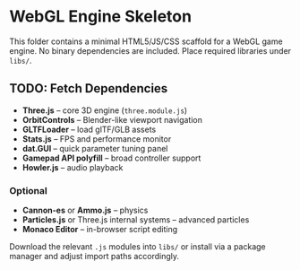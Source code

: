 # WebGL Engine Skeleton

This folder contains a minimal HTML5/JS/CSS scaffold for a WebGL game engine.
No binary dependencies are included. Place required libraries under `libs/`.

## TODO: Fetch Dependencies
- **Three.js** – core 3D engine (`three.module.js`)
- **OrbitControls** – Blender-like viewport navigation
- **GLTFLoader** – load glTF/GLB assets
- **Stats.js** – FPS and performance monitor
- **dat.GUI** – quick parameter tuning panel
- **Gamepad API polyfill** – broad controller support
- **Howler.js** – audio playback

### Optional
- **Cannon-es** or **Ammo.js** – physics
- **Particles.js** or Three.js internal systems – advanced particles
- **Monaco Editor** – in-browser script editing

Download the relevant `.js` modules into `libs/` or install via a package manager
and adjust import paths accordingly.
